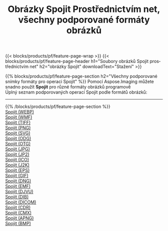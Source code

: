 ﻿---
title: Obrázky Spojit Prostřednictvím net, všechny podporované formáty obrázků 
weight: 3920
url: /cs/net/merge 
lang: cs
langdirlevel: 2
locales: zh-hans,ja,it,ru,de,es,fr,nl,id,lt,pl,pt,vi,tr,ko,zh-hant,ar,hi,th,sv,cs,uk,he
description: Pomocí Aspose.Imaging můžete snadno Spojit obrázky přes net
---

{{< blocks/products/pf/feature-page-wrap >}}
{{< blocks/products/pf/feature-page-header h1="Soubory obrázků Spojit prostřednictvím net" h2="obrázky Spojit" downloadText="Stažení" >}}


{{% blocks/products/pf/feature-page-section  h2="Všechny podporované snímky formáty pro operaci Spojit" %}}
Pomocí Aspose.Imaging můžete snadno použít **Spojit** pro různé formáty obrázků programově
<br/>
Úplný seznam podporovaných operací Spojit podle formátů obrázků:
<hr/>
{{% /blocks/products/pf/feature-page-section %}}
<div class="container-fluid productfamilypage bg-gray">
    <div class="convertypes bg-gray agp-content section">
        <div class="container">
		<div class="row other-converters">
		    <div class='col-md-2 other-converter remove-lp remove-rp'><a href="/imaging/cs/net/merge/webp" >Spojit (WEBP)</a></div><div class='col-md-2 other-converter remove-lp remove-rp'><a href="/imaging/cs/net/merge/wmf" >Spojit (WMF)</a></div><div class='col-md-2 other-converter remove-lp remove-rp'><a href="/imaging/cs/net/merge/tiff" >Spojit (TIFF)</a></div><div class='col-md-2 other-converter remove-lp remove-rp'><a href="/imaging/cs/net/merge/png" >Spojit (PNG)</a></div><div class='col-md-2 other-converter remove-lp remove-rp'><a href="/imaging/cs/net/merge/svg" >Spojit (SVG)</a></div><div class='col-md-2 other-converter remove-lp remove-rp'><a href="/imaging/cs/net/merge/odg" >Spojit (ODG)</a></div><div class='col-md-2 other-converter remove-lp remove-rp'><a href="/imaging/cs/net/merge/otg" >Spojit (OTG)</a></div><div class='col-md-2 other-converter remove-lp remove-rp'><a href="/imaging/cs/net/merge/jpg" >Spojit (JPG)</a></div><div class='col-md-2 other-converter remove-lp remove-rp'><a href="/imaging/cs/net/merge/jp2" >Spojit (JP2)</a></div><div class='col-md-2 other-converter remove-lp remove-rp'><a href="/imaging/cs/net/merge/ico" >Spojit (ICO)</a></div><div class='col-md-2 other-converter remove-lp remove-rp'><a href="/imaging/cs/net/merge/j2k" >Spojit (J2K)</a></div><div class='col-md-2 other-converter remove-lp remove-rp'><a href="/imaging/cs/net/merge/eps" >Spojit (EPS)</a></div><div class='col-md-2 other-converter remove-lp remove-rp'><a href="/imaging/cs/net/merge/gif" >Spojit (GIF)</a></div><div class='col-md-2 other-converter remove-lp remove-rp'><a href="/imaging/cs/net/merge/dng" >Spojit (DNG)</a></div><div class='col-md-2 other-converter remove-lp remove-rp'><a href="/imaging/cs/net/merge/emf" >Spojit (EMF)</a></div><div class='col-md-2 other-converter remove-lp remove-rp'><a href="/imaging/cs/net/merge/djvu" >Spojit (DJVU)</a></div><div class='col-md-2 other-converter remove-lp remove-rp'><a href="/imaging/cs/net/merge/dib" >Spojit (DIB)</a></div><div class='col-md-2 other-converter remove-lp remove-rp'><a href="/imaging/cs/net/merge/dicom" >Spojit (DICOM)</a></div><div class='col-md-2 other-converter remove-lp remove-rp'><a href="/imaging/cs/net/merge/cdr" >Spojit (CDR)</a></div><div class='col-md-2 other-converter remove-lp remove-rp'><a href="/imaging/cs/net/merge/cmx" >Spojit (CMX)</a></div><div class='col-md-2 other-converter remove-lp remove-rp'><a href="/imaging/cs/net/merge/apng" >Spojit (APNG)</a></div><div class='col-md-2 other-converter remove-lp remove-rp'><a href="/imaging/cs/net/merge/bmp" >Spojit (BMP)</a></div>
                </div>
        </div>
    </div>
</div>
<br/>
